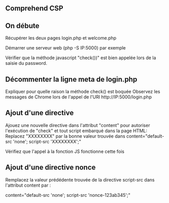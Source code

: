 ## Comprehend CSP


## On débute
Récupérer les deux pages login.php et welcome.php

Démarrer une serveur web (php -S IP:5000) par exemple

Vérifier que la méthode javascript "check())" est bien appelée lors de la saisie du password.


## Décommenter la ligne meta de login.php

Expliquer pour quelle raison la méthode check() est boquée
Observez les messages de Chrome lors de l'appel de l'URl http://IP:5000/login.php

## Ajout d'une directive

Ajouez une nouvelle directive dans l'attribut "content" pour autoriser l'exécution de "check" et tout script embarqué dans la page HTML:
Replacez "XXXXXXXX" par la bonne valeur trouvée dans content="default-src 'none';  script-src 'XXXXXXXX';"

Vérifiez que l'appel à la fonction JS fonctionne cette fois

## Ajout d'une directive nonce

Remplacez la valeur prédédente trouvée de la directive script-src dans l'attribut content par :

content="default-src 'none';  script-src 'nonce-123ab345';"


